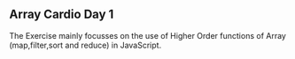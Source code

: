 ## Array Cardio Day 1
The Exercise mainly focusses on the use of Higher Order functions of Array (map,filter,sort and reduce) in JavaScript.